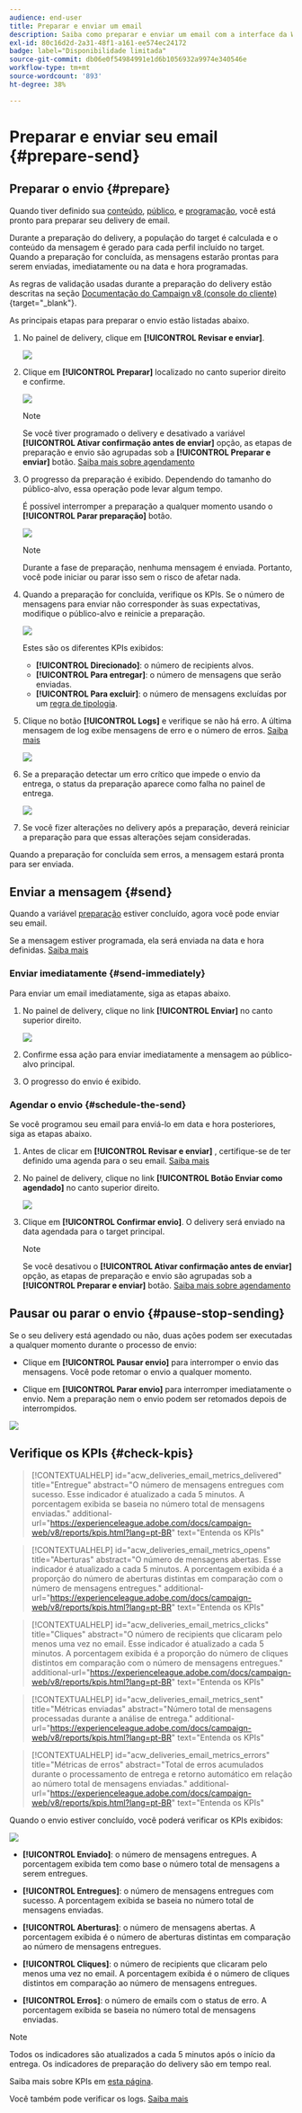 ```yaml
---
audience: end-user
title: Preparar e enviar um email
description: Saiba como preparar e enviar um email com a interface da Web do Campaign
exl-id: 80c16d2d-2a31-48f1-a161-ee574ec24172
badge: label="Disponibilidade limitada"
source-git-commit: db06e0f54984991e1d6b1056932a9974e340546e
workflow-type: tm+mt
source-wordcount: '893'
ht-degree: 38%

---
```



# Preparar e enviar seu email {#prepare-send}

## Preparar o envio {#prepare}

Quando tiver definido sua [conteúdo](../email/edit-content.md), [público](../audience/add-audience.md), e [programação](../msg/gs-messages.md#schedule-the-delivery-sending-gs-schedule), você está pronto para preparar seu delivery de email.

Durante a preparação do delivery, a população do target é calculada e o conteúdo da mensagem é gerado para cada perfil incluído no target. Quando a preparação for concluída, as mensagens estarão prontas para serem enviadas, imediatamente ou na data e hora programadas.

As regras de validação usadas durante a preparação do delivery estão descritas na seção [Documentação do Campaign v8 (console do cliente)](https://experienceleague.adobe.com/docs/campaign/campaign-v8/campaigns/send/validate/delivery-analysis.html){target="_blank"}.

As principais etapas para preparar o envio estão listadas abaixo.

1. No painel de delivery, clique em **[!UICONTROL Revisar e enviar]**.

   ![](assets/email-review-and-send.png)


1. Clique em **[!UICONTROL Preparar]** localizado no canto superior direito e confirme.

   ![](assets/email-prepare.png)

   >[!NOTE]
   >
   >Se você tiver programado o delivery e desativado a variável **[!UICONTROL Ativar confirmação antes de enviar]** opção, as etapas de preparação e envio são agrupadas sob a **[!UICONTROL Preparar e enviar]** botão. [Saiba mais sobre agendamento](../msg/gs-messages.md#gs-schedule)

1. O progresso da preparação é exibido. Dependendo do tamanho do público-alvo, essa operação pode levar algum tempo.

   É possível interromper a preparação a qualquer momento usando o **[!UICONTROL Parar preparação]** botão.

   ![](assets/email-stop-preparation.png)

   >[!NOTE]
   >Durante a fase de preparação, nenhuma mensagem é enviada. Portanto, você pode iniciar ou parar isso sem o risco de afetar nada.

1. Quando a preparação for concluída, verifique os KPIs. Se o número de mensagens para enviar não corresponder às suas expectativas, modifique o público-alvo e reinicie a preparação.

   ![](assets/email-preparation-complete.png)

   Estes são os diferentes KPIs exibidos:

   * **[!UICONTROL Direcionado]**: o número de recipients alvos.
   * **[!UICONTROL Para entregar]**: o número de mensagens que serão enviadas.
   * **[!UICONTROL Para excluir]**: o número de mensagens excluídas por um [regra de tipologia](../advanced-settings/delivery-settings.md#typology).

1. Clique no botão **[!UICONTROL Logs]** e verifique se não há erro. A última mensagem de log exibe mensagens de erro e o número de erros. [Saiba mais](delivery-logs.md)

   ![](assets/email-prepare-logs.png)

1. Se a preparação detectar um erro crítico que impede o envio da entrega, o status da preparação aparece como falha no painel de entrega.

   ![](assets/email-prepare-error.png)

1. Se você fizer alterações no delivery após a preparação, deverá reiniciar a preparação para que essas alterações sejam consideradas.

Quando a preparação for concluída sem erros, a mensagem estará pronta para ser enviada.

## Enviar a mensagem {#send}


Quando a variável [preparação](#prepare) estiver concluído, agora você pode enviar seu email.

Se a mensagem estiver programada, ela será enviada na data e hora definidas. [Saiba mais](../msg/gs-messages.md#gs-schedule)

### Enviar imediatamente {#send-immediately}

Para enviar um email imediatamente, siga as etapas abaixo.

1. No painel de delivery, clique no link **[!UICONTROL Enviar]** no canto superior direito.

   ![](assets/email-send.png)

1. Confirme essa ação para enviar imediatamente a mensagem ao público-alvo principal.

1. O progresso do envio é exibido.

### Agendar o envio {#schedule-the-send}

Se você programou seu email para enviá-lo em data e hora posteriores, siga as etapas abaixo.

1. Antes de clicar em **[!UICONTROL Revisar e enviar]** , certifique-se de ter definido uma agenda para o seu email. [Saiba mais](../msg/gs-messages.md#gs-schedule)

1. No painel de delivery, clique no link **[!UICONTROL Botão Enviar como agendado]** no canto superior direito.

   ![](assets/email-send-as-scheduled.png)

1. Clique em **[!UICONTROL Confirmar envio]**. O delivery será enviado na data agendada para o target principal.

   >[!NOTE]
   >
   >Se você desativou o **[!UICONTROL Ativar confirmação antes de enviar]** opção, as etapas de preparação e envio são agrupadas sob a **[!UICONTROL Preparar e enviar]** botão. [Saiba mais sobre agendamento](../msg/gs-messages.md#gs-schedule)

## Pausar ou parar o envio {#pause-stop-sending}

Se o seu delivery está agendado ou não<!--TBC-->, duas ações podem ser executadas a qualquer momento durante o processo de envio:

* Clique em **[!UICONTROL Pausar envio]** para interromper o envio das mensagens. Você pode retomar o envio a qualquer momento.

* Clique em **[!UICONTROL Parar envio]** para interromper imediatamente o envio. Nem a preparação nem o envio podem ser retomados depois de interrompidos.

![](assets/email-send-pause-or-stop.png)

## Verifique os KPIs {#check-kpis}

>[!CONTEXTUALHELP]
>id="acw_deliveries_email_metrics_delivered"
>title="Entregue"
>abstract="O número de mensagens entregues com sucesso. Esse indicador é atualizado a cada 5 minutos. A porcentagem exibida se baseia no número total de mensagens enviadas."
>additional-url="https://experienceleague.adobe.com/docs/campaign-web/v8/reports/kpis.html?lang=pt-BR" text="Entenda os KPIs"

>[!CONTEXTUALHELP]
>id="acw_deliveries_email_metrics_opens"
>title="Aberturas"
>abstract="O número de mensagens abertas. Esse indicador é atualizado a cada 5 minutos. A porcentagem exibida é a proporção do número de aberturas distintas em comparação com o número de mensagens entregues."
>additional-url="https://experienceleague.adobe.com/docs/campaign-web/v8/reports/kpis.html?lang=pt-BR" text="Entenda os KPIs"


>[!CONTEXTUALHELP]
>id="acw_deliveries_email_metrics_clicks"
>title="Cliques"
>abstract="O número de recipients que clicaram pelo menos uma vez no email. Esse indicador é atualizado a cada 5 minutos. A porcentagem exibida é a proporção do número de cliques distintos em comparação com o número de mensagens entregues."
>additional-url="https://experienceleague.adobe.com/docs/campaign-web/v8/reports/kpis.html?lang=pt-BR" text="Entenda os KPIs"


>[!CONTEXTUALHELP]
>id="acw_deliveries_email_metrics_sent"
>title="Métricas enviadas"
>abstract="Número total de mensagens processadas durante a análise de entrega."
>additional-url="https://experienceleague.adobe.com/docs/campaign-web/v8/reports/kpis.html?lang=pt-BR" text="Entenda os KPIs"


>[!CONTEXTUALHELP]
>id="acw_deliveries_email_metrics_errors"
>title="Métricas de erros"
>abstract="Total de erros acumulados durante o processamento de entrega e retorno automático em relação ao número total de mensagens enviadas."
>additional-url="https://experienceleague.adobe.com/docs/campaign-web/v8/reports/kpis.html?lang=pt-BR" text="Entenda os KPIs"


Quando o envio estiver concluído, você poderá verificar os KPIs exibidos:

![](assets/email-send-kpis.png)

* **[!UICONTROL Enviado]**: o número de mensagens entregues. A porcentagem exibida tem como base o número total de mensagens a serem entregues.

* **[!UICONTROL Entregues]**: o número de mensagens entregues com sucesso. A porcentagem exibida se baseia no número total de mensagens enviadas.

* **[!UICONTROL Aberturas]**: o número de mensagens abertas. A porcentagem exibida é o número de aberturas distintas em comparação ao número de mensagens entregues.

* **[!UICONTROL Cliques]**: o número de recipients que clicaram pelo menos uma vez no email. A porcentagem exibida é o número de cliques distintos em comparação ao número de mensagens entregues.

* **[!UICONTROL Erros]**: o número de emails com o status de erro. A porcentagem exibida se baseia no número total de mensagens enviadas.

>[!NOTE]
>
>Todos os indicadores são atualizados a cada 5 minutos após o início da entrega. Os indicadores de preparação do delivery são em tempo real.

Saiba mais sobre KPIs em [esta página](../reporting/kpis.md).

Você também pode verificar os logs. [Saiba mais](delivery-logs.md)
